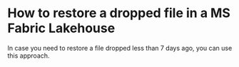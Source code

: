 # How to restore a dropped file in a MS Fabric Lakehouse

In case you need to restore a file dropped less than 7 days ago, you can use this approach.

